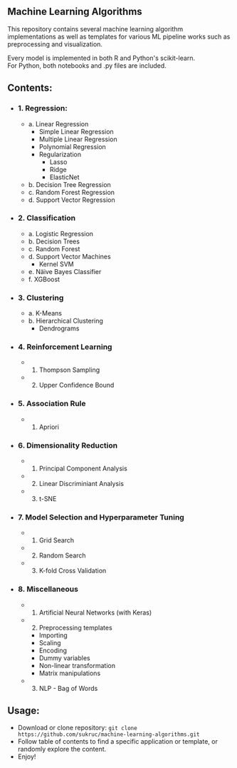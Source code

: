 ## Machine Learning Algorithms
This repository contains several machine learning algorithm implementations as well as templates for various ML pipeline works such as preprocessing and visualization.

Every model is implemented in both R and Python's scikit-learn.  
For Python, both notebooks and .py files are included.

## Contents:

- ### 1. Regression:
  - a. Linear Regression
    - Simple Linear Regression
    - Multiple Linear Regression
    - Polynomial Regression
    - Regularization
      - Lasso
      - Ridge
      - ElasticNet
  - b. Decision Tree Regression
  - c. Random Forest Regression
  - d. Support Vector Regression
- ### 2. Classification
  - a. Logistic Regression
  - b. Decision Trees
  - c. Random Forest
  - d. Support Vector Machines
    - Kernel SVM
  - e. Näive Bayes Classifier
  - f. XGBoost
- ### 3. Clustering
  - a. K-Means
  - b. Hierarchical Clustering
    - Dendrograms
- ### 4. Reinforcement Learning
  - 1. Thompson Sampling
  - 2. Upper Confidence Bound
- ### 5. Association Rule
  - 1. Apriori
- ### 6. Dimensionality Reduction
  - 1. Principal Component Analysis
  - 2. Linear Discriminiant Analysis
  - 3. t-SNE
- ### 7. Model Selection and Hyperparameter Tuning
  - 1. Grid Search
  - 2. Random Search
  - 3. K-fold Cross Validation
- ### 8. Miscellaneous
  - 1. Artificial Neural Networks (with Keras)
  - 2. Preprocessing templates
    - Importing
    - Scaling
    - Encoding
    - Dummy variables
    - Non-linear transformation
    - Matrix manipulations
  - 3. NLP - Bag of Words

## Usage:
- Download or clone repository: `git clone https://github.com/sukruc/machine-learning-algorithms.git`
- Follow table of contents to find a specific application or template, or randomly explore the content.
- Enjoy!
